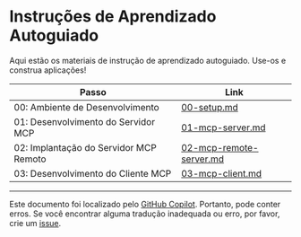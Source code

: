 # Instruções de Aprendizado Autoguiado

Aqui estão os materiais de instrução de aprendizado autoguiado. Use-os e construa aplicações!

| Passo                             | Link                                                  |
|-----------------------------------|-------------------------------------------------------|
| 00: Ambiente de Desenvolvimento   | [00-setup.md](./00-setup.md)                         |
| 01: Desenvolvimento do Servidor MCP | [01-mcp-server.md](./01-mcp-server.md)               |
| 02: Implantação do Servidor MCP Remoto | [02-mcp-remote-server.md](./02-mcp-remote-server.md) |
| 03: Desenvolvimento do Cliente MCP | [03-mcp-client.md](./03-mcp-client.md)               |

---

Este documento foi localizado pelo [GitHub Copilot](https://docs.github.com/copilot/about-github-copilot/what-is-github-copilot). Portanto, pode conter erros. Se você encontrar alguma tradução inadequada ou erro, por favor, crie um [issue](../../../../../issues).